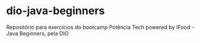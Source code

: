 # dio-java-beginners
Repositório para exercícios do bootcamp Potência Tech powered by IFood - Java Beginners, pela DIO
